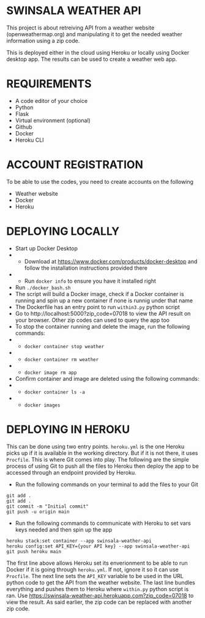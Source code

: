 # SWINSALA WEATHER API

This project is about retreiving API from a weather website (openweathermap.org) and manipulating it to get the needed weather information using a zip code. 

This is deployed either in the cloud using Heroku or locally using Docker desktop app. The results can be used to create a weather web app.

# REQUIREMENTS

- A code editor of your choice
- Python
- Flask
- Virtual environment (optional)
- Github
- Docker
- Heroku CLI

# ACCOUNT REGISTRATION

To be able to use the codes, you need to create accounts on the following

- Weather website
- Docker
- Heroku

# DEPLOYING LOCALLY

- Start up Docker Desktop
- - Download at https://www.docker.com/products/docker-desktop and follow the installation instructions provided there
- - Run `docker info` to ensure you have it installed right
- Run `./docker_bash.sh`
- The script will build a Docker image, check if a Docker container is running and spin up a new container if none is runnig under that name
- The Dockerfile has an entry point to run `within3.py` python script
- Go to http://localhost:5000?zip_code=07018 to view the API result on your browser. Other zip codes can used to query the app too
- To stop the container running and delete the image, run the following commands:
- - `docker container stop weather`
- - `docker container rm weather`
- - `docker image rm app`
- Confirm container and image are deleted using the following commands:
- - `docker container ls -a`
- - `docker images`

# DEPLOYING IN HEROKU

This can be done using two entry points. `heroku.yml` is the one Heroku picks up if it is available in the working directory. But if it is not there, it uses `Procfile`. This is where Git comes into play. The following are the simple process of using Git to push all the files to Heroku then deploy the app to be accessed through an endpoint provided by Heroku.

- Run the following commands on your terminal to add the files to your Git
 ```
 git add . 
 git add .
 git commit -m "Initial commit"
 git push -u origin main
```
- Run the following commands to communicate with Heroku to set vars keys needed and then spin up the app
```
heroku stack:set container --app swinsala-weather-api
heroku config:set API_KEY={your API key} --app swinsala-weather-api
git push heroku main
```
The first line above allows Heroku set its enverionment to be able to run Docker if it is going through `heroku.yml`. If not, ignore it so it can use `Procfile`. The next line sets the `API_KEY` variable to be used in the URL python code to get the API from the weather website. The last line bundles everything and pushes them to Heroku where `within.py` python script is ran. Use https://swinsala-weather-api.herokuapp.com?zip_code=07018 to view the result. As said earlier, the zip code can be replaced with another zip code.
